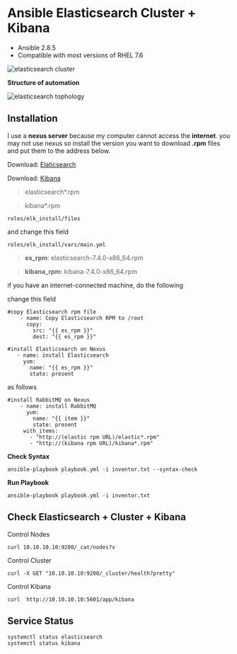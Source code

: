 
# Ansible Elasticsearch Cluster  + Kibana

-   Ansible 2.8.5
-   Compatible with most versions of RHEL 7.6
  
![elasticsearch cluster](https://user-images.githubusercontent.com/3519706/66912891-31658c80-f01c-11e9-8f78-f9d6d086c94d.png)

**Structure of automation**

![elasticsearch tophology](https://user-images.githubusercontent.com/3519706/66905959-7b944100-f00f-11e9-8bfb-4d697a46f88a.png)


## Installation

I use a **nexus server** because my computer cannot access the **internet**. 
you may not use nexus so install the version you want to download **.rpm** 
files and put them to the address below.

Download: [Elaticsearch](https://www.elastic.co/downloads/elasticsearch)

Download: [Kibana](https://www.elastic.co/products/kibana)

> elasticsearch*.rpm

> kibana*.rpm

    roles/elk_install/files

and change this field

    roles/elk_install/vars/main.yml

>    **es_rpm**: elasticsearch-7.4.0-x86_64.rpm

>    **kibana_rpm**: kibana-7.4.0-x86_64.rpm
>    
if you have an internet-connected machine, do the following

change this field

    #copy Elasticsearch rpm file
        - name: Copy Elasticsearch RPM to /root
	      copy:
	        src: "{{ es_rpm }}"
	        dest: "{{ es_rpm }}"
          
    #install Elasticsearch on Nexus
       - name: install Elasticsearch
         yum:
	       name: "{{ es_rpm }}"
	       state: present

as follows

    #install RabbitMQ on Nexus
        - name: install RabbitMQ
          yum:
	        name: "{{ item }}"
	        state: present
         with_items:
	       - "http://(elastic rpm URL)/elastic*.rpm"
	       - "http://(kibana rpm URL)/kibana*.rpm"



**Check Syntax**

    ansible-playbook playbook.yml -i inventor.txt --syntax-check

**Run Playbook**

    ansible-playbook playbook.yml -i inventor.txt

## Check Elasticsearch + Cluster + Kibana

Control Nodes

    curl 10.10.10.10:9200/_cat/nodes?v
Control Cluster

    curl -X GET "10.10.10.10:9200/_cluster/health?pretty"

Control Kibana

    curl  http://10.10.10.10:5601/app/kibana

## Service Status

    systemctl status elasticsearch
    systemctl status kibana
